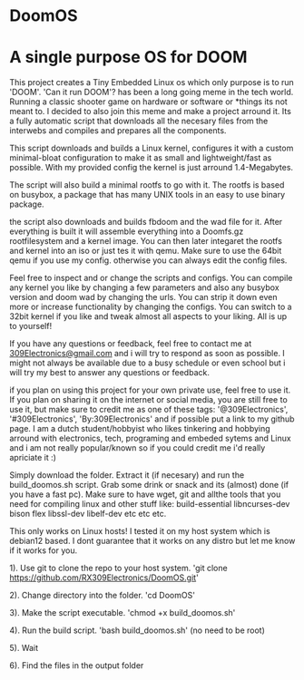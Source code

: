 # DoomOS
# A single purpose OS for DOOM

This project creates a Tiny Embedded Linux os which only purpose is to run 'DOOM'. 'Can it run DOOM'? has been a long going meme in the tech world. Running a classic shooter game on hardware or software or *things its not meant to. I decided to also join this meme and make a project arround it. Its a fully automatic script that downloads all the necesary files from the interwebs and compiles and prepares all the components. 

This script downloads and builds a Linux kernel, configures it with a custom minimal-bloat configuration to make it as small and lightweight/fast as possible. With my provided config the kernel is just arround 1.4-Megabytes. 

The script will also build a minimal rootfs to go with it. The rootfs is based on busybox, a package that has many UNIX tools in an easy to use binary package. 

the script also downloads and builds fbdoom and the wad file for it. After everything is built it will assemble everything into a Doomfs.gz rootfilesystem and a kernel image. You can then later integaret the rootfs and kernel into an iso or just tes it with qemu. Make sure to use the 64bit qemu if you use my config. otherwise you can always edit the config files.

Feel free to inspect and or change the scripts and configs. You can compile any kernel you like by changing a few parameters and also any busybox version and doom wad by changing the urls. You can strip it down even more or increase functionality by changing the configs. You can switch to a 32bit kernel if you like and tweak almost all aspects to your liking. All is up to yourself!



If you have any questions or feedback, feel free to contact me at 309Electronics@gmail.com and i will try to respond as soon as possible. I might not always be available due to a busy schedule or even school but i will try my best to answer any questions or feedback. 

if you plan on using this project for your own private use, feel free to use it. If you plan on sharing it on the internet or social media, you are still free to use it, but make sure to credit me as one of these tags: '@309Electronics', '#309Electronics', 'By:309Electronics' and if possible put a link to my github page. I am a dutch student/hobbyist who likes tinkering and hobbying arround with electronics, tech, programing and embeded sytems and Linux and i am not really popular/known so if you could credit me i'd really apriciate it :)

Simply download the folder. Extract it (if necesary) and run the build_doomos.sh script. Grab some drink or snack and its (almost) done (if you have a fast pc). Make sure to have wget, git and allthe tools that you need for compiling linux and other stuff like: build-essential libncurses-dev bison flex libssl-dev libelf-dev etc etc etc. 




This only works on Linux hosts! I tested it on my host system which is debian12 based. I dont guarantee that it works on any distro but let me know if it works for you. 

1). Use git to clone the repo to your host system. 'git clone https://github.com/RX309Electronics/DoomOS.git'

2). Change directory into the folder. 'cd DoomOS'

3). Make the script executable. 'chmod +x build_doomos.sh'

4). Run the build script. 'bash build_doomos.sh' (no need to be root)

5). Wait

6). Find the files in the output folder
